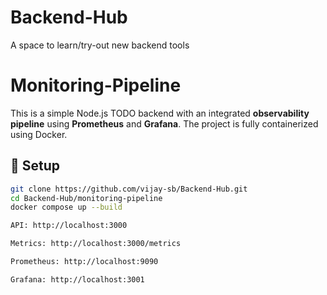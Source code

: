 # Backend-Hub
A space to learn/try-out new backend tools

# Monitoring-Pipeline
This is a simple Node.js TODO backend with an integrated **observability pipeline** using **Prometheus** and **Grafana**. The project is fully containerized using Docker.

## 🚀 Setup

```bash
git clone https://github.com/vijay-sb/Backend-Hub.git
cd Backend-Hub/monitoring-pipeline
docker compose up --build

API: http://localhost:3000

Metrics: http://localhost:3000/metrics

Prometheus: http://localhost:9090

Grafana: http://localhost:3001
